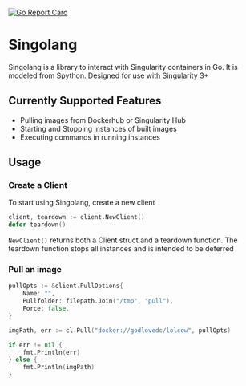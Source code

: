 [![Go Report Card](https://goreportcard.com/badge/github.com/stewartad/singolang)](https://goreportcard.com/report/github.com/stewartad/singolang)

# Singolang
Singolang is a library to interact with Singularity containers in Go. It is modeled from Spython. Designed for use with Singularity 3+

## Currently Supported Features
* Pulling images from Dockerhub or Singularity Hub
* Starting and Stopping instances of built images
* Executing commands in running instances

## Usage
### Create a Client
To start using Singolang, create a new client

```go
client, teardown := client.NewClient()
defer teardown()
```

`NewClient()` returns both a Client struct and a teardown function. The teardown function stops all instances and is intended to be deferred

### Pull an image

```go
pullOpts := &client.PullOptions{
    Name: "",
	Pullfolder: filepath.Join("/tmp", "pull"),
	Force: false,
}

imgPath, err := cl.Pull("docker://godlovedc/lolcow", pullOpts)

if err != nil {
	fmt.Println(err)
} else {
	fmt.Println(imgPath)
}
```